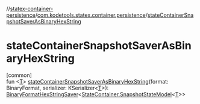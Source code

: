 //[statex-container-persistence](../../index.md)/[com.kodetools.statex.container.persistence](index.md)/[stateContainerSnapshotSaverAsBinaryHexString](state-container-snapshot-saver-as-binary-hex-string.md)

# stateContainerSnapshotSaverAsBinaryHexString

[common]\
fun &lt;[T](state-container-snapshot-saver-as-binary-hex-string.md)&gt; [stateContainerSnapshotSaverAsBinaryHexString](state-container-snapshot-saver-as-binary-hex-string.md)(format: BinaryFormat, serializer: KSerializer&lt;[T](state-container-snapshot-saver-as-binary-hex-string.md)&gt;): [BinaryFormatHexStringSaver](-binary-format-hex-string-saver/index.md)&lt;[StateContainer.SnapshotStateModel](../../../statex-container/statex-container/com.kodetools.statex.container/-state-container/-snapshot-state-model/index.md)&lt;[T](state-container-snapshot-saver-as-binary-hex-string.md)&gt;&gt;
